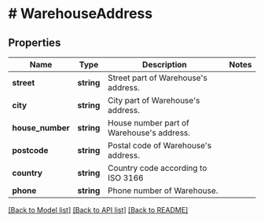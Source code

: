 # # WarehouseAddress

## Properties

Name | Type | Description | Notes
------------ | ------------- | ------------- | -------------
**street** | **string** | Street part of Warehouse&#39;s address. |
**city** | **string** | City part of Warehouse&#39;s address. |
**house_number** | **string** | House number part of Warehouse&#39;s address. |
**postcode** | **string** | Postal code of Warehouse&#39;s address. |
**country** | **string** | Country code according to ISO 3166 |
**phone** | **string** | Phone number of Warehouse. |

[[Back to Model list]](../../README.md#models) [[Back to API list]](../../README.md#endpoints) [[Back to README]](../../README.md)
